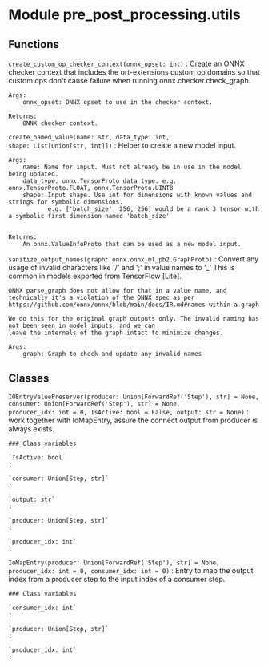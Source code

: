 Module pre_post_processing.utils
================================

Functions
---------

    
`create_custom_op_checker_context(onnx_opset: int)`
:   Create an ONNX checker context that includes the ort-extensions custom op domains so that custom ops don't
    cause failure when running onnx.checker.check_graph.
    
    Args:
        onnx_opset: ONNX opset to use in the checker context.
    
    Returns:
        ONNX checker context.

    
`create_named_value(name: str, data_type: int, shape: List[Union[str, int]])`
:   Helper to create a new model input.
    
    Args:
        name: Name for input. Must not already be in use in the model being updated.
        data_type: onnx.TensorProto data type. e.g. onnx.TensorProto.FLOAT, onnx.TensorProto.UINT8
        shape: Input shape. Use int for dimensions with known values and strings for symbolic dimensions.
               e.g. ['batch_size', 256, 256] would be a rank 3 tensor with a symbolic first dimension named 'batch_size'
    
    
    Returns:
        An onnx.ValueInfoProto that can be used as a new model input.

    
`sanitize_output_names(graph: onnx.onnx_ml_pb2.GraphProto)`
:   Convert any usage of invalid characters like '/' and ';' in value names to '_'
    This is common in models exported from TensorFlow [Lite].
    
    ONNX parse_graph does not allow for that in a value name, and technically it's a violation of the ONNX spec as per
    https://github.com/onnx/onnx/blob/main/docs/IR.md#names-within-a-graph
    
    We do this for the original graph outputs only. The invalid naming has not been seen in model inputs, and we can
    leave the internals of the graph intact to minimize changes.
    
    Args:
        graph: Graph to check and update any invalid names

Classes
-------

`IOEntryValuePreserver(producer: Union[ForwardRef('Step'), str] = None, consumer: Union[ForwardRef('Step'), str] = None, producer_idx: int = 0, IsActive: bool = False, output: str = None)`
:   work together with IoMapEntry, assure the connect output from producer is always exists.

    ### Class variables

    `IsActive: bool`
    :

    `consumer: Union[Step, str]`
    :

    `output: str`
    :

    `producer: Union[Step, str]`
    :

    `producer_idx: int`
    :

`IoMapEntry(producer: Union[ForwardRef('Step'), str] = None, producer_idx: int = 0, consumer_idx: int = 0)`
:   Entry to map the output index from a producer step to the input index of a consumer step.

    ### Class variables

    `consumer_idx: int`
    :

    `producer: Union[Step, str]`
    :

    `producer_idx: int`
    :